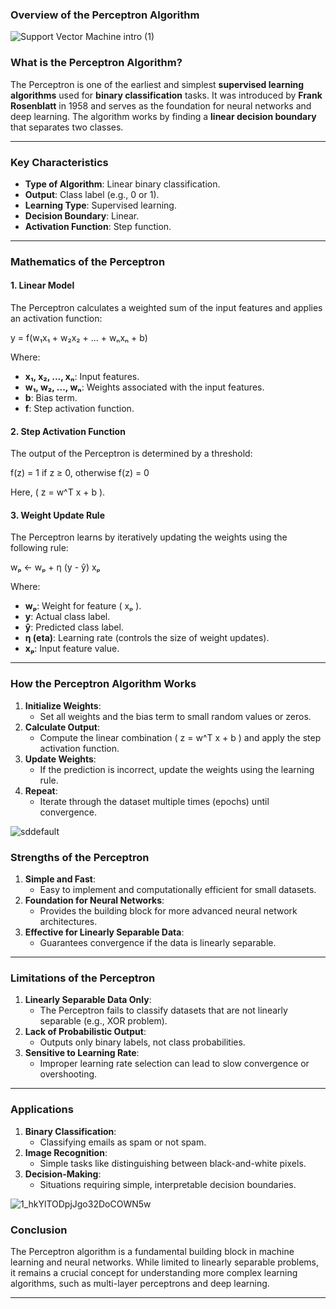 ### **Overview of the Perceptron Algorithm**

![Support Vector Machine intro (1)](https://github.com/user-attachments/assets/e920a5f3-3d23-48b5-b362-a9a431b7ef1b)

### **What is the Perceptron Algorithm?**
The Perceptron is one of the earliest and simplest **supervised learning algorithms** used for **binary classification** tasks. It was introduced by **Frank Rosenblatt** in 1958 and serves as the foundation for neural networks and deep learning. The algorithm works by finding a **linear decision boundary** that separates two classes.

---

### **Key Characteristics**
- **Type of Algorithm**: Linear binary classification.
- **Output**: Class label (e.g., 0 or 1).
- **Learning Type**: Supervised learning.
- **Decision Boundary**: Linear.
- **Activation Function**: Step function.

---

### **Mathematics of the Perceptron**

#### **1. Linear Model**
The Perceptron calculates a weighted sum of the input features and applies an activation function:

y = f(w₁x₁ + w₂x₂ + ... + wₙxₙ + b)

Where:
- **x₁, x₂, ..., xₙ**: Input features.
- **w₁, w₂, ..., wₙ**: Weights associated with the input features.
- **b**: Bias term.
- **f**: Step activation function.

#### **2. Step Activation Function**
The output of the Perceptron is determined by a threshold:

f(z) = 1 if z ≥ 0, otherwise f(z) = 0

Here, \( z = w^T x + b \).

#### **3. Weight Update Rule**
The Perceptron learns by iteratively updating the weights using the following rule:

wₚ ← wₚ + η (y - ŷ) xₚ

Where:
- **wₚ**: Weight for feature \( xₚ \).
- **y**: Actual class label.
- **ŷ**: Predicted class label.
- **η (eta)**: Learning rate (controls the size of weight updates).
- **xₚ**: Input feature value.

---

### **How the Perceptron Algorithm Works**
1. **Initialize Weights**:
   - Set all weights and the bias term to small random values or zeros.
2. **Calculate Output**:
   - Compute the linear combination \( z = w^T x + b \) and apply the step activation function.
3. **Update Weights**:
   - If the prediction is incorrect, update the weights using the learning rule.
4. **Repeat**:
   - Iterate through the dataset multiple times (epochs) until convergence.

![sddefault](https://github.com/user-attachments/assets/08fc62ce-6cd0-4ad0-a007-6ec33b855467)


### **Strengths of the Perceptron**
1. **Simple and Fast**:
   - Easy to implement and computationally efficient for small datasets.
2. **Foundation for Neural Networks**:
   - Provides the building block for more advanced neural network architectures.
3. **Effective for Linearly Separable Data**:
   - Guarantees convergence if the data is linearly separable.

---

### **Limitations of the Perceptron**
1. **Linearly Separable Data Only**:
   - The Perceptron fails to classify datasets that are not linearly separable (e.g., XOR problem).
2. **Lack of Probabilistic Output**:
   - Outputs only binary labels, not class probabilities.
3. **Sensitive to Learning Rate**:
   - Improper learning rate selection can lead to slow convergence or overshooting.

---

### **Applications**
1. **Binary Classification**:
   - Classifying emails as spam or not spam.
2. **Image Recognition**:
   - Simple tasks like distinguishing between black-and-white pixels.
3. **Decision-Making**:
   - Situations requiring simple, interpretable decision boundaries.

![1_hkYlTODpjJgo32DoCOWN5w](https://github.com/user-attachments/assets/37d973b6-e41e-4427-8114-2200eebbaede)


### **Conclusion**
The Perceptron algorithm is a fundamental building block in machine learning and neural networks. While limited to linearly separable problems, it remains a crucial concept for understanding more complex learning algorithms, such as multi-layer perceptrons and deep learning.

---

